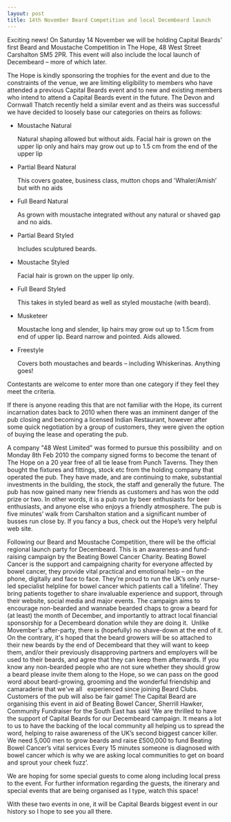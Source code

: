 ```yaml
---
layout: post
title: 14th November Beard Competition and local Decembeard launch
---
```

Exciting news! On Saturday 14 November we will be holding Capital Beards’ first Beard and Moustache Competition in The Hope, 48 West Street Carshalton SM5 2PR. This event will also include the local launch of Decembeard – more of which later.

The Hope is kindly sponsoring the trophies for the event and due to the constraints of the venue, we are limiting eligibility to members who have attended a previous Capital Beards event and to new and existing members who intend to attend a Capital Beards event in the future.  The Devon and Cornwall Thatch recently held a similar event and as theirs was successful we have decided to loosely base our categories on theirs as follows:

*   Moustache Natural

    Natural shaping allowed but without aids.   Facial hair is grown on the upper lip only and hairs may grow out up to 1.5 cm from the end of the upper lip 

*   Partial Beard Natural

    This covers goatee, business class, mutton chops and 'Whaler/Amish’ but with no aids

*   Full Beard Natural

    As grown with moustache integrated without any natural or shaved gap and no aids.

*   Partial Beard Styled

    Includes sculptured beards.

*   Moustache Styled

    Facial hair is grown on the upper lip only.

*   Full Beard Styled

    This takes in styled beard as well as styled moustache (with beard).

*   Musketeer

    Moustache long and slender, lip hairs may grow out up to 1.5cm from end of upper lip. Beard narrow and pointed.  Aids allowed.

*   Freestyle

    Covers both moustaches and beards – including Whiskerinas.  Anything goes!

Contestants are welcome to enter more than one category if they feel they meet
the criteria.


If there is anyone reading this that are not familiar with the
Hope, its current incarnation dates back to 2010 when there was an imminent
danger of the pub closing and becoming a licensed Indian Restaurant, however
after some quick negotiation by a group of customers, they were given the
option of buying the lease and operating the pub. 

A company "48 West Limited" was formed to pursue this possibility  and on
Monday 8th Feb 2010 the company signed forms to become the tenant of The Hope
on a 20 year free of all tie lease from Punch Taverns. They then bought the
fixtures and fittings, stock etc from the holding company that operated the
pub. They have made, and are continuing to make, substantial investments in the
building, the stock, the staff and generally the future. The pub has now gained
many new friends as customers and has won the odd prize or two.  In other
words, it is a pub run by beer enthusiasts for beer enthusiasts, and anyone
else who enjoys a friendly atmosphere. The pub is five minutes’ walk from
Carshalton station and a significant number of busses run close by.  If you
fancy a bus, check out the Hope’s very helpful web site.

Following our Beard and Moustache Competition, there will be the official
regional launch party for Decembeard.  This is an awareness-and fund-raising
campaign by the Beating Bowel Cancer Charity. Beating Bowel Cancer is the
support and campaigning charity for everyone affected by bowel cancer, they
provide vital practical and emotional help – on the phone, digitally and face
to face. They’re proud to run the UK’s only nurse-led specialist helpline for
bowel cancer which patients call a ‘lifeline’. They bring patients together to
share invaluable experience and support, through their website, social media
and major events. The campaign aims to encourage non-bearded and wannabe
bearded chaps to grow a beard for (at least) the month of December, and
importantly to attract local financial sponsorship for a Decembeard donation
while they are doing it.  Unlike Movember's after-party, there is (hopefully)
no shave-down at the end of it. On the contrary, it's hoped that the beard
growers will be so attached to their new beards by the end of Decembeard that
they will want to keep them, and/or their previously disapproving partners and
employers will be used to their beards, and agree that they can keep them
afterwards. If you know any non-bearded people who are not sure whether they
should grow a beard please invite them along to the Hope, so we can pass on the
good word about beard-growing,  grooming and the wonderful friendship and
camaraderie that we've all   experienced since joining Beard Clubs. Customers
of the pub will also be fair game! The Capital Beard are organising this event
in aid of Beating Bowel Cancer, Sherrill Hawker, Community Fundraiser for the
South East has said ‘We are thrilled to have the support of Capital Beards for
our Decembeard campaign. It means a lot to us to have the backing of the local
community all helping us to spread the word, helping to raise awareness of the
UK’s second biggest cancer killer. We need 5,000 men to grow beards and raise
£500,000 to fund Beating Bowel Cancer’s vital services Every 15 minutes someone
is diagnosed with bowel cancer which is why we are asking local communities to
get on board and sprout your cheek fuzz’. 

We are hoping for some special guests to come along including local press to
the event. For further information regarding the guests, the itinerary and
special events that are being organised as I type, watch this space!

With these two events in one, it will be Capital Beards biggest event in our
history so I hope to see you all there.  

